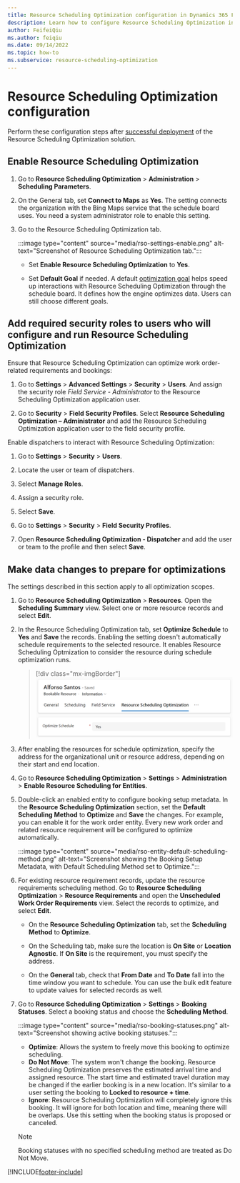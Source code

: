 ```yaml
---
title: Resource Scheduling Optimization configuration in Dynamics 365 Field Service
description: Learn how to configure Resource Scheduling Optimization in Dynamics 365 Field Service
author: FeifeiQiu
ms.author: feiqiu
ms.date: 09/14/2022
ms.topic: how-to
ms.subservice: resource-scheduling-optimization
---
```


# Resource Scheduling Optimization configuration

Perform these configuration steps after [successful deployment](rso-deployment.md) of the Resource Scheduling Optimization solution.

## Enable Resource Scheduling Optimization

1. Go to **Resource Scheduling Optimization** > **Administration** > **Scheduling Parameters**.

1. On the General tab, set **Connect to Maps** as **Yes**. The setting connects the organization with the Bing Maps service that the schedule board uses. You need a system administrator role to enable this setting.

1. Go to the Resource Scheduling Optimization tab.

   :::image type="content" source="media/rso-settings-enable.png" alt-text="Screenshot of Resource Scheduling Optimization tab.":::

   - Set **Enable Resource Scheduling Optimization** to **Yes**.

   - Set **Default Goal** if needed. A default [optimization goal](rso-optimization-goal.md) helps speed up interactions with Resource Scheduling Optimization through the schedule board. It defines how the engine optimizes data. Users can still choose different goals.

## Add required security roles to users who will configure and run Resource Scheduling Optimization

Ensure that Resource Scheduling Optimization can optimize work order-related requirements and bookings:

1. Go to **Settings** > **Advanced Settings** > **Security** > **Users**. And assign the security role *Field Service - Administrator* to the Resource Scheduling Optimization application user.

1. Go to **Security** > **Field Security Profiles**. Select **Resource Scheduling Optimization – Administrator** and add the Resource Scheduling Optimization application user to the field security profile.
  
Enable dispatchers to interact with Resource Scheduling Optimization:

1. Go to **Settings** > **Security** > **Users**.

1. Locate the user or team of dispatchers.

1. Select **Manage Roles**.

1. Assign a security role.

1. Select **Save**.

1. Go to **Settings** > **Security** > **Field Security Profiles**.

1. Open **Resource Scheduling Optimization - Dispatcher** and add the user or team to the profile and then select **Save**.

## Make data changes to prepare for optimizations

The settings described in this section apply to all optimization scopes.

1. Go to **Resource Scheduling Optimization** > **Resources**. Open the **Scheduling Summary** view. Select one or more resource records and select **Edit**.

1. In the Resource Scheduling Optimization tab, set **Optimize Schedule** to **Yes** and **Save** the records. Enabling the setting doesn't automatically schedule requirements to the selected resource. It enables Resource Scheduling Optmization to consider the resource during schedule optimization runs.

    > [!div class="mx-imgBorder"]
    > ![Screenshot of enabling Resource Scheduling Optimization for a resource.](media/resource-enable-rso.png "Screenshot of enabling Resource Scheduling Optimization for a resource.")

1. After enabling the resources for schedule optimization, specify the address for the organizational unit or resource address, depending on their start and end location.
  
1. Go to **Resource Scheduling Optimization** > **Settings** > **Administration** > **Enable Resource Scheduling for Entities**.

1. Double-click an enabled entity to configure booking setup metadata. In the **Resource Scheduling Optimization** section, set the **Default Scheduling Method** to **Optimize** and **Save** the changes. For example, you can enable it for the work order entity. Every new work order and related resource requirement will be configured to optimize automatically.

   :::image type="content" source="media/rso-entity-default-scheduling-method.png" alt-text="Screenshot showing the Booking Setup Metadata, with Default Scheduling Method set to Optimize.":::

1. For existing resource requirement records, update the resource requirements scheduling method. Go to **Resource Scheduling Optimization** > **Resource Requirements** and open the **Unscheduled Work Order Requirements** view. Select the records to optimize, and select **Edit**.

   - On the **Resource Scheduling Optimization** tab, set the **Scheduling Method** to **Optimize**.

   - On the Scheduling tab, make sure the location is **On Site** or **Location Agnostic**. If **On Site** is the requirement, you must specify the address.  

   - On the **General** tab, check that **From Date** and **To Date** fall into the time window you want to schedule. You can use the bulk edit feature to update values for selected records as well.

1. Go to **Resource Scheduling Optimization** > **Settings** > **Booking Statuses**. Select a booking status and choose the **Scheduling Method**.

   :::image type="content" source="media/rso-booking-statuses.png" alt-text="Screenshot showing active booking statuses.":::

   - **Optimize**: Allows the system to freely move this booking to optimize scheduling.
   - **Do Not Move**: The system won't change the booking. Resource Scheduling Optimization preserves the estimated arrival time and assigned resource. The start time and estimated travel duration may be changed if the earlier booking is in a new location. It's similar to a user setting the booking to **Locked to resource + time**.
   - **Ignore**: Resource Scheduling Optimization will completely ignore this booking. It will ignore for both location and time, meaning there will be overlaps. Use this setting when the booking status is proposed or canceled.

    > [!NOTE]
    > Booking statuses with no specified scheduling method are treated as Do Not Move.

[!INCLUDE[footer-include](../includes/footer-banner.md)]
